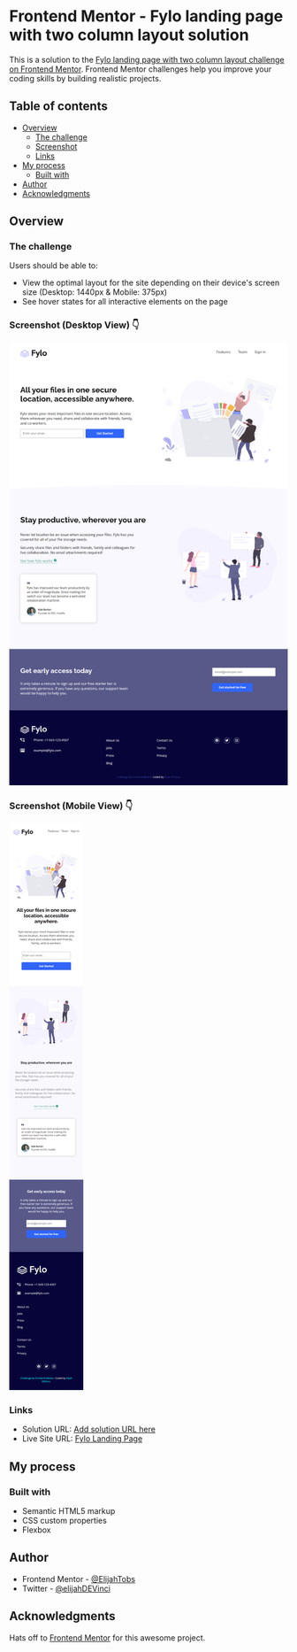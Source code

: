 # Frontend Mentor - Fylo landing page with two column layout solution

This is a solution to the [Fylo landing page with two column layout challenge on Frontend Mentor](https://www.frontendmentor.io/challenges/fylo-landing-page-with-two-column-layout-5ca5ef041e82137ec91a50f5). Frontend Mentor challenges help you improve your coding skills by building realistic projects. 

## Table of contents

- [Overview](#overview)
  - [The challenge](#the-challenge)
  - [Screenshot](#screenshot)
  - [Links](#links)
- [My process](#my-process)
  - [Built with](#built-with)
- [Author](#author)
- [Acknowledgments](#acknowledgments)


## Overview

### The challenge

Users should be able to:

- View the optimal layout for the site depending on their device's screen size (Desktop: 1440px & Mobile: 375px)
- See hover states for all interactive elements on the page

### Screenshot (Desktop View) 👇

![](./images/fylo-desktop-view.png)



### Screenshot (Mobile View) 👇

![](./images/fylo-mobile-view.png)


### Links

- Solution URL: [Add solution URL here](https://www.frontendmentor.io/solutions/fylo-landing-page-with-two-column-layout-HM_DmcSazh)
- Live Site URL: [Fylo Landing Page](https://raw.githack.com/ElijahTobs/fylo-landing-page/feature/index.html)

## My process

### Built with

- Semantic HTML5 markup
- CSS custom properties
- Flexbox




## Author

- Frontend Mentor - [@ElijahTobs](https://www.frontendmentor.io/profile/yourusername)
- Twitter - [@elijahDEVinci](https://www.twitter.com/elijahDEVinci)


## Acknowledgments

Hats off to [Frontend Mentor](https://www.frontendmentor.io) for this awesome project.



